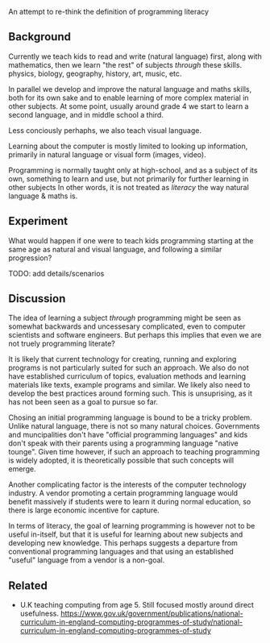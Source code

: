 An attempt to re-think the definition of programming literacy

Background
------------

Currently we teach kids to read and write (natural language) first,
along with mathematics, then we learn "the rest" of subjects *through* these skills.
physics, biology, geography, history, art, music, etc.

In parallel we develop and improve the natural language and maths skills,
both for its own sake and to enable learning of more complex material in other subjects.
At some point, usually around grade 4 we start to learn a second language,
and in middle school a third.

Less conciously perhaphs, we also teach visual language.

Learning about the computer is mostly limited to looking up information,
primarily in natural language or visual form (images, video).

Programming is normally taught only at high-school, and as a subject of its own,
something to learn and use, but not primarily for further learning in other subjects
In other words, it is not treated as *literacy* the way natural language & maths is.

Experiment
-----------

What would happen if one were to teach kids programming starting at the same
age as natural and visual language, and following a similar progression?

TODO: add details/scenarios


Discussion
----------

The idea of learning a subject *through* programming might be seen as somewhat
backwards and uncessesary complicated, even to computer scientists and software engineers.
But perhaps this implies that even we are not truely programming literate?

It is likely that current technology for creating, running and exploring programs
is not particularly suited for such an approach.
We also do not have established curriculum of topics, evaluation methods and learning materials
like texts, example programs and similar.
We likely also need to develop the best practices around forming such.
This is unsuprising, as it has not been seen as a goal to pursue so far.

Chosing an initial programming language is bound to be a tricky problem.
Unlike natural language, there is not so many natural choices. Governments and muncipalities
don't have "official programming languages" and kids don't speak with their parents using
a programming language "native tounge".
Given time however, if such an approach to teaching programming is widely adopted,
it is theoretically possible that such concepts will emerge.

Another complicating factor is the interests of the computer technology industry.
A vendor promoting a certain programming language would benefit massively
if students were to learn it during normal education, so there is large economic incentive
for capture.

In terms of literacy, the goal of learning programming is however not to be useful in-itself,
but that it is useful for learning about new subjects and developing new knowledge.
This perhaps suggests a departure from conventional programming languages and that using
an established "useful" language from a vendor is a non-goal.


Related
-------
* U.K teaching computing from age 5. Still focused mostly around direct usefulness.
https://www.gov.uk/government/publications/national-curriculum-in-england-computing-programmes-of-study/national-curriculum-in-england-computing-programmes-of-study

